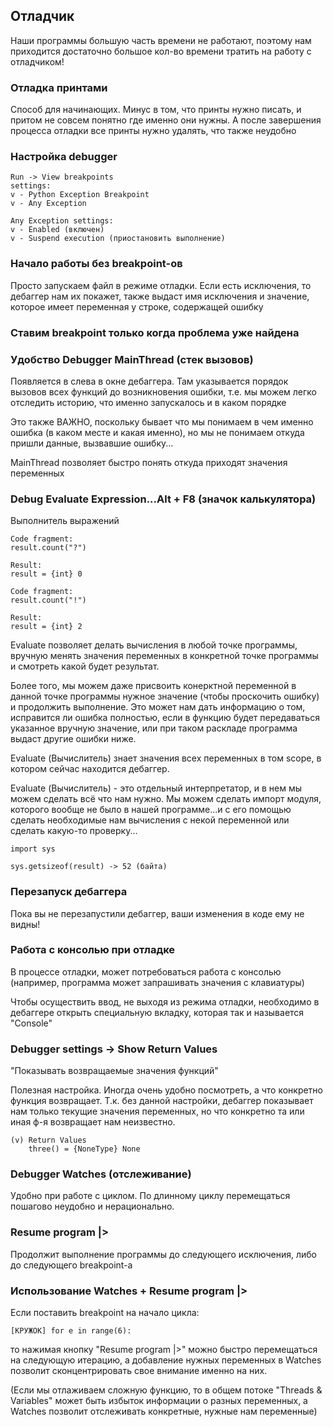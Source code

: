 ## Отладчик

Наши программы большую часть времени не работают,
поэтому нам приходится достаточно большое кол-во
времени тратить на работу с отладчиком!

### Отладка принтами

Способ для начинающих.
Минус в том, что принты нужно писать, 
и притом не совсем понятно где именно они нужны.
А после завершения процесса отладки все принты
нужно удалять, что также неудобно

### Настройка debugger

```
Run -> View breakpoints
settings:
v - Python Exception Breakpoint
v - Any Exception

Any Exception settings:
v - Enabled (включен)
v - Suspend execution (приостановить выполнение)
```
### Начало работы без breakpoint-ов

Просто запускаем файл в режиме отладки.
Если есть исключения, то дебаггер нам их покажет,
также выдаст имя исключения и значение,
которое имеет переменная у строке, содержащей ошибку

### Ставим breakpoint только когда проблема уже найдена

### Удобство Debugger MainThread (стек вызовов)

Появляется в слева в окне дебаггера.
Там указывается порядок вызовов всех функций
до возникновения ошибки, т.е. мы можем легко
отследить историю, что именно запускалось
и в каком порядке

Это также ВАЖНО, поскольку бывает что мы понимаем
в чем именно ошибка (в каком месте и какая именно),
но мы не понимаем откуда пришли данные,
вызвавшие ошибку...

MainThread позволяет быстро понять откуда
приходят значения переменных

### Debug Evaluate Expression...Alt + F8 (значок калькулятора)

Выполнитель выражений
```
Code fragment:
result.count("?")

Result:
result = {int} 0
```

```
Code fragment:
result.count("!")

Result:
result = {int} 2
```

Evaluate позволяет делать вычисления в
любой точке программы, вручную менять значения
переменных в конкретной точке программы и 
смотреть какой будет результат.

Более того, мы можем даже присвоить конерктной 
переменной в данной точке программы нужное значение
(чтобы проскочить ошибку) и продолжить выполнение.
Это может нам дать информацию о том, исправится
ли ошибка полностью, если в функцию
будет передаваться указанное вручную значение,
или при таком раскладе программа выдаст другие
ошибки ниже.

Evaluate (Вычислитель) знает значения всех переменных в том scope,
в котором сейчас находится дебаггер.

Evaluate (Вычислитель) - это отдельный интерпретатор,
и в нем мы можем сделать всё что нам нужно.
Мы можем сделать импорт модуля, которого вообще
не было в нашей программе...и с его помощью сделать
необходимые нам вычисления с некой переменной
или сделать какую-то проверку...
```
import sys
```
```
sys.getsizeof(result) -> 52 (байта)
```
### Перезапуск дебаггера

Пока вы не перезапустили дебаггер, 
ваши изменения в коде ему не видны!

### Работа с консолью при отладке

В процессе отладки, может потребоваться 
работа с консолью (например, программа может
запрашивать значения с клавиатуры)

Чтобы осуществить ввод, не выходя из режима отладки,
необходимо в дебаггере открыть специальную вкладку,
которая так и называется "Console"


### Debugger settings -> Show Return Values

"Показывать возвращаемые значения функций"

Полезная настройка.
Иногда очень удобно посмотреть, а что конкретно
функция возвращает.
Т.к. без данной настройки, дебаггер показывает нам
только текущие значения переменных, но что конкретно
та или иная ф-я возвращает нам неизвестно.

```
(v) Return Values
    three() = {NoneType} None
```

### Debugger Watches (отслеживание)

Удобно при работе с циклом.
По длинному циклу перемещаться пошагово
неудобно и нерационально.

### Resume program |>

Продолжит выполнение программы до следующего
исключения, либо до следующего breakpoint-а


### Использование Watches + Resume program |>

Если поставить breakpoint на начало цикла:
```
[КРУЖОК] for e in range(6):
```
то нажимая кнопку "Resume program |>"
можно быстро перемещаться на следующую итерацию,
а добавление нужных переменных в Watches
позволит сконцентрировать свое внимание
именно на них.

(Если мы отлаживаем сложную функцию, то
в общем потоке "Threads & Variables"
может быть избыток информации
о разных переменных, а
Watches позволит отслеживать конкретные,
нужные нам переменные)
